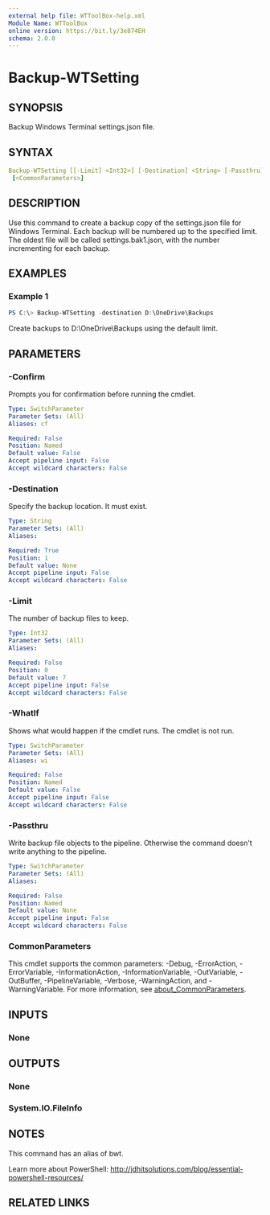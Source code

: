 ```yaml
---
external help file: WTToolBox-help.xml
Module Name: WTToolBox
online version: https://bit.ly/3e874EH
schema: 2.0.0
---
```


# Backup-WTSetting

## SYNOPSIS

Backup Windows Terminal settings.json file.

## SYNTAX

```yaml
Backup-WTSetting [[-Limit] <Int32>] [-Destination] <String> [-Passthru] [-WhatIf] [-Confirm]
 [<CommonParameters>]
```

## DESCRIPTION

Use this command to create a backup copy of the settings.json file for Windows Terminal. Each backup will be numbered up to the  specified limit. The oldest file will be called settings.bak1.json, with the number incrementing for each backup.

## EXAMPLES

### Example 1

```powershell
PS C:\> Backup-WTSetting -destination D:\OneDrive\Backups
```

Create backups to D:\OneDrive\Backups using the default limit.

## PARAMETERS

### -Confirm

Prompts you for confirmation before running the cmdlet.

```yaml
Type: SwitchParameter
Parameter Sets: (All)
Aliases: cf

Required: False
Position: Named
Default value: False
Accept pipeline input: False
Accept wildcard characters: False
```

### -Destination

Specify the backup location. It must exist.

```yaml
Type: String
Parameter Sets: (All)
Aliases:

Required: True
Position: 1
Default value: None
Accept pipeline input: False
Accept wildcard characters: False
```

### -Limit

The number of backup files to keep.

```yaml
Type: Int32
Parameter Sets: (All)
Aliases:

Required: False
Position: 0
Default value: 7
Accept pipeline input: False
Accept wildcard characters: False
```

### -WhatIf

Shows what would happen if the cmdlet runs.
The cmdlet is not run.

```yaml
Type: SwitchParameter
Parameter Sets: (All)
Aliases: wi

Required: False
Position: Named
Default value: False
Accept pipeline input: False
Accept wildcard characters: False
```

### -Passthru

Write backup file objects to the pipeline. Otherwise the command doesn't write anything to the pipeline.

```yaml
Type: SwitchParameter
Parameter Sets: (All)
Aliases:

Required: False
Position: Named
Default value: None
Accept pipeline input: False
Accept wildcard characters: False
```

### CommonParameters

This cmdlet supports the common parameters: -Debug, -ErrorAction, -ErrorVariable, -InformationAction, -InformationVariable, -OutVariable, -OutBuffer, -PipelineVariable, -Verbose, -WarningAction, and -WarningVariable. For more information, see [about_CommonParameters](http://go.microsoft.com/fwlink/?LinkID=113216).

## INPUTS

### None

## OUTPUTS

### None

### System.IO.FileInfo

## NOTES

This command has an alias of bwt.

Learn more about PowerShell: http://jdhitsolutions.com/blog/essential-powershell-resources/

## RELATED LINKS
